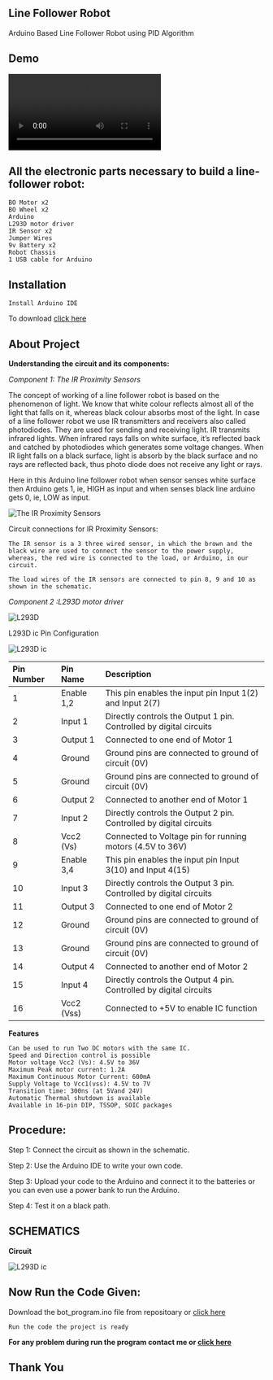 ## Line Follower Robot
Arduino Based Line Follower Robot using PID Algorithm

## Demo
<video controls>
<source scr="https://github.com/CodeWithMir/important-image-for-project/blob/main/WhatsApp%20Video%202021-09-02%20at%201.42.21%20PM.mp4" type="video/mp4">
</video>


## All the electronic parts necessary to build a line-follower robot:
    BO Motor x2
    BO Wheel x2
    Arduino
    L293D motor driver
    IR Sensor x2
    Jumper Wires
    9v Battery x2
    Robot Chassis
    1 USB cable for Arduino
## Installation     
    Install Arduino IDE
To download [click here](https://www.microsoft.com/en-in/p/arduino-ide/9nblggh4rsd8?ocid=badge&rtc=1&activetab=pivot:overviewtab)

## About Project
**Understanding the circuit and its components:**

*Component 1: The IR Proximity Sensors*

The concept of working of a line follower robot is based on the phenomenon of light. We know that white colour reflects almost all of the light that falls on it, whereas black colour absorbs most of the light. In case of a line follower robot we use IR transmitters and receivers also called photodiodes. They are used for sending and receiving light. IR transmits infrared lights. When infrared rays falls on white surface, it’s reflected back and catched by photodiodes which generates some voltage changes. When IR light falls on a black surface, light is absorb by the black surface and no rays are reflected back, thus photo diode does not receive any light or rays.

Here in this Arduino line follower robot when sensor senses white surface then Arduino gets 1, ie, HIGH as input and when senses black line arduino gets 0, ie, LOW as input.


![The IR Proximity Sensors](https://github.com/CodeWithMir/important-image-for-project/blob/main/image_26mwyVpmvZ.jpeg)

Circuit connections for IR Proximity Sensors:

    The IR sensor is a 3 three wired sensor, in which the brown and the black wire are used to connect the sensor to the power supply, whereas, the red wire is connected to the load, or Arduino, in our circuit.

    The load wires of the IR sensors are connected to pin 8, 9 and 10 as shown in the schematic.
*Component 2 :L293D motor driver*

![L293D](https://github.com/CodeWithMir/important-image-for-project/blob/main/L293D-Motor-Driver-Module-for-Arduino-L293D-Expansion-Board.jpg)

L293D ic Pin Configuration

![L293D ic ](https://github.com/CodeWithMir/important-image-for-project/blob/main/L293D-Pinout.png)

|Pin Number|Pin Name|Description|
|:---------|:-------|:----------|
|1|Enable 1,2|This pin enables the input pin Input 1(2) and Input 2(7)|
|2|Input 1|Directly controls the Output 1 pin. Controlled by digital circuits|
|3|Output 1|Connected to one end of  Motor 1|
|4|Ground|Ground pins are connected to ground of circuit (0V)|
|5|Ground|Ground pins are connected to ground of circuit (0V)|
|6|Output 2|Connected to another end of  Motor 1|
|7|Input 2|Directly controls the Output 2 pin. Controlled by digital circuits|
|8|Vcc2 (Vs)|Connected to Voltage pin for running motors (4.5V to 36V)|
|9|Enable 3,4|This pin enables the input pin Input 3(10) and Input 4(15)|
|10|Input 3|Directly controls the Output 3 pin. Controlled by digital circuits|
|11|Output 3|Connected to one end of Motor 2|
|12|Ground|Ground pins are connected to ground of circuit (0V)|
|13|Ground|Ground pins are connected to ground of circuit (0V)|
|14|Output 4|Connected to another end of Motor 2|
|15|Input 4|Directly controls the Output 4 pin. Controlled by digital circuits|
|16|Vcc2 (Vss)|Connected to +5V to enable IC function|

**Features**

    Can be used to run Two DC motors with the same IC.
    Speed and Direction control is possible
    Motor voltage Vcc2 (Vs): 4.5V to 36V
    Maximum Peak motor current: 1.2A
    Maximum Continuous Motor Current: 600mA
    Supply Voltage to Vcc1(vss): 4.5V to 7V
    Transition time: 300ns (at 5Vand 24V)
    Automatic Thermal shutdown is available
    Available in 16-pin DIP, TSSOP, SOIC packages

## Procedure:
Step 1: Connect the circuit as shown in the schematic.

Step 2: Use the Arduino IDE to write your own code.

Step 3: Upload your code to the Arduino and connect it to the batteries or you can even use a power bank to run the Arduino.

Step 4: Test it on a black path.

## SCHEMATICS

**Circuit**

![L293D ic ](https://github.com/CodeWithMir/important-image-for-project/blob/main/screenshot_2020-08-23_at_11_56_42_am_N63GIEkksa.png)


## Now Run the Code Given:

Download the bot_program.ino file from repositoary or [click here](https://github.com/CodeWithMir/line_follower_bot_program/blob/main/bot_program.ino)

    Run the code the project is ready 

 **For any problem during run the program contact me or [click here](https://www.linkedin.com/in/mir-jasimuddin-4a35131a0/)**

##            Thank You 

